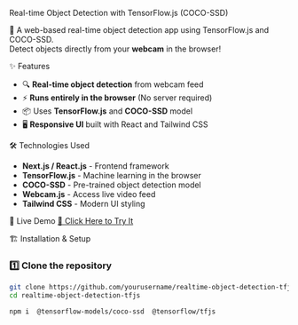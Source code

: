  Real-time Object Detection with TensorFlow.js (COCO-SSD)

🚀 A web-based real-time object detection app using TensorFlow.js and COCO-SSD.  
Detect objects directly from your **webcam** in the browser!

✨ Features
- 🔍 **Real-time object detection** from webcam feed
- ⚡ **Runs entirely in the browser** (No server required)
- 📦 Uses **TensorFlow.js** and **COCO-SSD** model
- 🖥️ **Responsive UI** built with React and Tailwind CSS

🛠️ Technologies Used
- **Next.js / React.js** - Frontend framework
- **TensorFlow.js** - Machine learning in the browser
- **COCO-SSD** - Pre-trained object detection model
- **Webcam.js** - Access live video feed
- **Tailwind CSS** - Modern UI styling

🚀 Live Demo
[🔗 Click Here to Try It](https://your-demo-link.vercel.app/)  



🏗️ Installation & Setup
### 1️⃣ Clone the repository
```sh
git clone https://github.com/yourusername/realtime-object-detection-tfjs.git
cd realtime-object-detection-tfjs

npm i  @tensorflow-models/coco-ssd  @tensorflow/tfjs
 